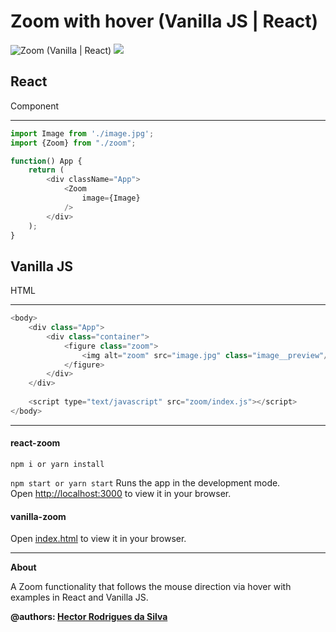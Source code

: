# Zoom with hover (Vanilla JS | React)

<img alt="Zoom (Vanilla | React)" src="https://media.discordapp.net/attachments/794015985450352661/976484997118709840/unknown.png?width=1295&height=656"/>
<img src="https://cdn.discordapp.com/attachments/794015985450352661/976487611826843708/Screenshot_2022-05-18_11_12_32.png"/>

## React 
Component
<hr/>

```javascript
import Image from './image.jpg';
import {Zoom} from "./zoom";

function() App {
    return (
        <div className="App">
            <Zoom
                image={Image}
            />
        </div>
    );
}
```

## Vanilla JS
HTML
<hr/>

```javascript
<body>
    <div class="App">
        <div class="container">
            <figure class="zoom">
                <img alt="zoom" src="image.jpg" class="image__preview"/>
            </figure>
        </div>
    </div>
    
    <script type="text/javascript" src="zoom/index.js"></script>
</body>
```
<hr/>

#### react-zoom

`npm i or yarn install` 

`npm start or yarn start`
Runs the app in the development mode.\
Open [http://localhost:3000](http://localhost:3000) to view it in your browser.


#### vanilla-zoom

Open [index.html](https://github.com/HectorFront/template-zoom-javascript/blob/main/vanilla-zoom/index.html) to view it in your browser.
<hr/>

**About**

A Zoom functionality that follows the mouse direction via hover with examples in React and Vanilla JS.

**@authors: <a href="https://github.com/HectorFront">Hector Rodrigues da Silva</a>**